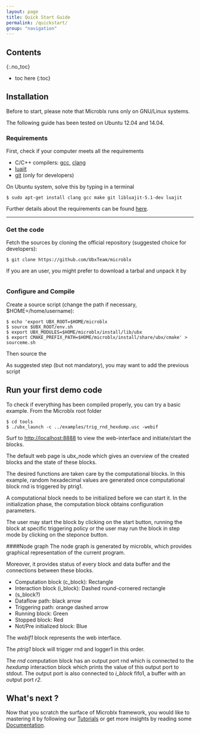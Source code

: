 ```yaml
---
layout: page
title: Quick Start Guide
permalink: /quickstart/
group: "navigation"
---
```

Contents
-----------
{:.no_toc}

* toc here
{:toc}

Installation
-------------

Before to start, please note that Microblx runs only on GNU/Linux systems.

The following guide has been tested on Ubuntu 12.04 and 14.04.

### Requirements

First, check if your computer meets all the requirements

* C/C++ compilers: [gcc](https://gcc.gnu.org/), [clang](http://clang.llvm.org/)
* [luajit](http://luajit.org/install.html)
* [git](http://git-scm.com/) (only for developers)

On Ubuntu system, solve this by typing in a terminal

```
$ sudo apt-get install clang gcc make git libluajit-5.1-dev luajit
```

Further details about the requirements can be found [here]().

***

### Get the code

Fetch the sources by cloning the official repository (suggested choice for developers):


    $ git clone https://github.com/UbxTeam/microblx
  

If you are an user, you might prefer to download a tarbal and unpack it by
```
```

### Configure and Compile

Create a source script (change the path if necessary, $HOME=/home/username):

    $ echo 'export UBX_ROOT=$HOME/microblx
    $ source $UBX_ROOT/env.sh
    $ export UBX_MODULES=$HOME/microblx/install/lib/ubx
    $ export CMAKE_PREFIX_PATH=$HOME/microblx/install/share/ubx/cmake' > sourceme.sh


Then source the

As suggested step (but not mandatory), you may want to add the previous script

Run your first demo code
-------------

To check if everything has been compiled properly, you can try a basic example. From the Microblx root folder

    $ cd tools
    $ ./ubx_launch -c ../examples/trig_rnd_hexdump.usc -webif

Surf to <http://localhost:8888> to view the web-interface and initiate/start the blocks.

The default web page is ubx_node which gives an overview of the created blocks and the state of these blocks.

The desired functions are taken care by the computational blocks.
In this example, random hexadecimal values are generated once computational block rnd is triggered by ptrig1.

A computational block needs to be initialized before we can start it. 
In the initialization phase, the computation block obtains configuration parameters.

The user may start the block by clicking on the start button, running the block at specific triggering policy or the user may run the block in step mode by clicking on the steponce button.

####Node graph
The node graph is generated by microblx, which provides graphical representation of the current program.

Moreover, it provides status of every block and data buffer and the connections between these blocks.

* Computation block (c_block): Rectangle
* Interaction block (i_block): Dashed round-cornered rectangle
* (s_block?)
* Dataflow path: black arrow
* Triggering path: orange dashed arrow
* Running block: Green
* Stopped block: Red
* Not/Pre initialized block: Blue

The *webif1* block represents the web interface.

The *ptrig1* block will trigger rnd and logger1 in this order.

The *rnd* computation block has an output port rnd which is connected to the *hexdump* interaction block which prints the value of this output port to stdout.
The output port is also connected to *i_block* fifo1, a buffer with an output port *r2*.

What's next ?
-------------

Now that you scratch the surface of Microblx framework, you would like to mastering it by following our [Tutorials](../Tutorials/) or get more insights by reading some [Documentation](../Documentation/).
